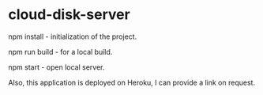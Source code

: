 # cloud-disk-server
npm install - initialization of the project. 

npm run build - for a local build. 

npm start - open local server.

Also, this application is deployed on Heroku, I can provide a link on request.
